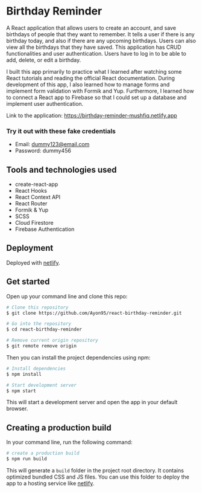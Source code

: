 # Birthday Reminder

A React application that allows users to create an account, and save birthdays of people that they want to remember. It tells a user if there is any birthday today, and also if there are any upcoming birthdays. Users can also view all the birthdays that they have saved. This application has CRUD functionalities and user authentication. Users have to log in to be able to add, delete, or edit a birthday.

I built this app primarily to practice what I learned after watching some React tutorials and reading the official React documentation. During development of this app, I also learned how to manage forms and implement form validation with Formik and Yup. Furthermore, I learned how to connect a React app to Firebase so that I could set up a database and implement user authentication.

Link to the application: https://birthday-reminder-mushfiq.netlify.app

### Try it out with these fake credentials

- Email: dummy123@email.com
- Password: dummy456

## Tools and technologies used

- create-react-app
- React Hooks
- React Context API
- React Router
- Formik & Yup
- SCSS
- Cloud Firestore
- Firebase Authentication

## Deployment

Deployed with [netlify](https://netlify.com/).

## Get started

Open up your command line and clone this repo:

```bash
# Clone this repository
$ git clone https://github.com/Ayon95/react-birthday-reminder.git

# Go into the repository
$ cd react-birthday-reminder

# Remove current origin repository
$ git remote remove origin
```

Then you can install the project dependencies using npm:

```bash
# Install dependencies
$ npm install

# Start development server
$ npm start
```

This will start a development server and open the app in your default browser.

## Creating a production build

In your command line, run the following command:

```bash
# create a production build
$ npm run build
```

This will generate a `build` folder in the project root directory. It contains optimized bundled CSS and JS files. You can use this folder to deploy the app to a hosting service like [netlify](https://netlify.com/).
